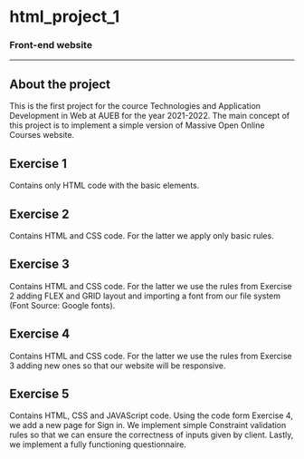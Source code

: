 # html_project_1
### Front-end website
----
## About the project
This is the first project for the cource Technologies and Application Development in Web at AUEB for the year 2021-2022. The main concept of this project is to implement a simple version of Massive Open Online Courses website.
## Exercise 1
Contains only HTML code with the basic elements.
## Exercise 2
Contains HTML and CSS code. For the latter we apply only basic rules.
## Exercise 3
Contains HTML and CSS code. For the latter we use the rules from Exercise 2 adding FLEX and GRID layout and importing a font from our file system (Font Source: Google fonts).
## Exercise 4
Contains HTML and CSS code. For the latter we use the rules from Exercise 3 adding new ones so that our website will be responsive.
## Exercise 5
Contains HTML, CSS and JAVAScript code. Using the code form Exercise 4, we add a new page for Sign in. We implement simple Constraint validation rules so that we can ensure the correctness of inputs given by client. Lastly, we implement a fully functioning questionnaire.
